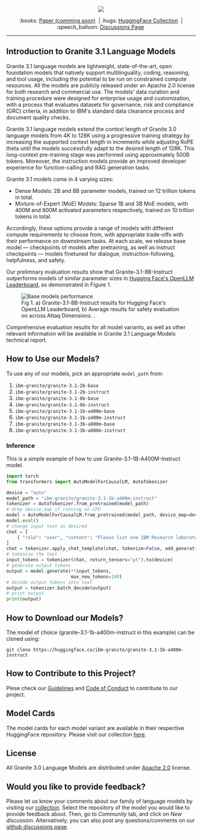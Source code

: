 <p align="center">
  <img src="https://github.com/ibm-granite/granite-3.1-language-models/blob/main/figures/granite-3_1-language-models-3x-v1.png" />
</p>

<p align="center">
  :books: <a href="https://github.com/ibm-granite/granite-3.1-language-models/">Paper (comming soon)</a>&nbsp | :hugs: <a href="https://huggingface.co/collections/ibm-granite/granite-31-language-models-6751dbbf2f3389bec5c6f02d">HuggingFace Collection</a>&nbsp | 
  :speech_balloon: <a href="https://github.com/orgs/ibm-granite/discussions">Discussions Page</a>&nbsp
<br>

---
## Introduction to Granite 3.1 Language Models
Granite 3.1 language models are lightweight, state-of-the-art, open foundation models that natively support multilinguality, coding, reasoning, and tool usage, including the potential to be run on constrained compute resources. All the models are publicly released under an Apache 2.0 license for both research and commercial use. The models' data curation and training procedure were designed for enterprise usage and customization, with a process that evaluates datasets for governance, risk and compliance (GRC) criteria, in addition to IBM's standard data clearance process and document quality checks.

Granite 3.1 language models extend the context length of Granite 3.0 language models from 4K to 128K using a progressive training strategy by increasing the supported context length in increments while adjusting RoPE theta until the models successfully adapt to the desired length of 128K. This long-context pre-training stage was performed using approximately 500B tokens. Moreover, the instruction models provide an improved developer experience for function-calling and RAG generation tasks.

Granite 3.1 models come in 4 varying sizes:
- Dense Models: 2B and 8B parameter models, trained on 12 trillion tokens in total.
- Mixture-of-Expert (MoE) Models: Sparse 1B and 3B MoE models, with 400M and 800M activated parameters respectively, trained on 10 trillion tokens in total.

Accordingly, these options provide a range of models with different compute requirements to choose from, with appropriate trade-offs with their performance on downstream tasks. At each scale, we release base model — checkpoints of models after pretraining, as well as instruct checkpoints — models finetuned for dialogue, instruction-following, helpfulness, and safety.

Our prelimnary evaluation results show that Granite-3.1-8B-Instruct outperforms models of similar parameter sizes in [Hugging Face's OpenLLM Leaderboard](https://huggingface.co/spaces/open-llm-leaderboard/open_llm_leaderboard#/), as demonstrated in Figure 1. 

<figure>
  <img src="https://github.com/ibm-granite/granite-3.1-language-models/blob/main/figures/granite-3_1-8b-instruct.png"
  alt="Base models performance.">
  <figcaption>Fig 1. a) Granite-3.1-8B-Instruct results for Hugging Face's OpenLLM Leaderboard, b) Average results for safety evaluation on across Attaq Dimensions.
   .</figcaption>
</figure>

Comprehensive evaluation results for all model variants, as well as other relevant information will be available in Granite 3.1 Language Models technical report.

## How to Use our Models?
To use any of our models, pick an appropriate `model_path` from:
1. `ibm-granite/granite-3.1-2b-base`
2. `ibm-granite/granite-3.1-2b-instruct`
3. `ibm-granite/granite-3.1-8b-base`
4. `ibm-granite/granite-3.1-8b-instruct`
5. `ibm-granite/granite-3.1-1b-a400m-base`
6. `ibm-granite/granite-3.1-1b-a400m-instruct`
7. `ibm-granite/granite-3.1-3b-a800m-base`
8. `ibm-granite/granite-3.1-3b-a800m-instruct`

### Inference
This is a simple example of how to use Granite-3.1-1B-A400M-Instruct model.

```python
import torch
from transformers import AutoModelForCausalLM, AutoTokenizer

device = "auto"
model_path = "ibm-granite/granite-3.1-1b-a400m-instruct"
tokenizer = AutoTokenizer.from_pretrained(model_path)
# drop device_map if running on CPU
model = AutoModelForCausalLM.from_pretrained(model_path, device_map=device)
model.eval()
# change input text as desired
chat = [
    { "role": "user", "content": "Please list one IBM Research laboratory located in the United States. You should only output its name and location." },
]
chat = tokenizer.apply_chat_template(chat, tokenize=False, add_generation_prompt=True)
# tokenize the text
input_tokens = tokenizer(chat, return_tensors="pt").to(device)
# generate output tokens
output = model.generate(**input_tokens, 
                        max_new_tokens=100)
# decode output tokens into text
output = tokenizer.batch_decode(output)
# print output
print(output)
```
## How to Download our Models?
The model of choice (granite-3.1-1b-a400m-instruct in this example) can be cloned using:
```shell
git clone https://huggingface.co/ibm-granite/granite-3.1-1b-a400m-instruct
```

## How to Contribute to this Project?
Plese check our [Guidelines](/CONTRIBUTING.md) and [Code of Conduct](/CODE_OF_CONDUCT.md) to contribute to our project.

## Model Cards
The model cards for each model variant are available in their respective HuggingFace repository. Please visit our collection [here](https://huggingface.co/collections/ibm-granite/granite-31-language-models-6751dbbf2f3389bec5c6f02d).

## License 
All Granite 3.0 Language Models are distributed under [Apache 2.0](./LICENSE) license.

## Would you like to provide feedback?
Please let us know your comments about our family of language models by visiting our [collection](https://huggingface.co/collections/ibm-granite/granite-31-language-models-6751dbbf2f3389bec5c6f02d). Select the repository of the model you would like to provide feedback about. Then, go to *Community* tab, and click on *New discussion*. Alternatively, you can also post any questions/comments on our [github discussions page](https://github.com/orgs/ibm-granite/discussions).

<!-- ## Citation
If you find granite models useful, please cite:

```
@misc{granite2024granite,
  title={Granite 3.0 Language Models},
  url={},
  author={Granite Team, IBM},
  month={October},
  year={2024}
}
``` -->